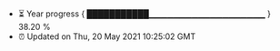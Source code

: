 - ⏳ Year progress { ███████████▁▁▁▁▁▁▁▁▁▁▁▁▁▁▁▁▁▁▁ } 38.20 %
- ⏰ Updated on Thu, 20 May 2021 10:25:02 GMT

